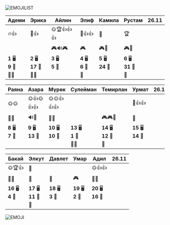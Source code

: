![EMOJILIST](EMOJILIST)

| Адеми                 | Эрика                  | Айлин                 | Элиф                  | Камила                 | Рустам                 | 26.11 |
| --------------------- | ---------------------- | --------------------- | --------------------- | ---------------------- | ---------------------- | ----- |
| 🔥👍                  | 🌈👍                   | 🌞🏆👍👍👍            | 🏅️👍👍               | 💎                     | 🏆                     |       |
|                       |                        | 🎮🔊🎮                | 🎮                    | 🎮👺                   | 🎮👺                   |       |
| **1** 🖥️<br>**9** 🏫 | **2** 🖥️<br>**17** 🏫 | **3** 🖥️<br>**5** 🏫 | **4** 🖥️<br>**6** 🏫 | **5** 🖥️<br>**24** 🏫 | **6** 🖥️<br>**31** 🏫 |       |
| 👻👻                  | 👻👻                   |                       | 👻                    |                        | 👻                     |       |

| Раяна                 | Азара                  | Мүрөк                   | Сулейман               | Темирлан                | Урмат                   | 26.11 |
| --------------------- | ---------------------- | ----------------------- | ---------------------- | ----------------------- | ----------------------- | ----- |
| 🌞🌞                  | 🌞👍🌞👍👍             | 🌞🌞👍👍👍              |                        |                         | 🏅️👍👍                 |       |
| 👺🔔                  | 🔊🔔                   | 👺🔔                    |                        | 🎮🎮🐒                  | 🐒                      |       |
| **8** 🖥️<br>**7** 🏫 | **9** 🖥️<br>**13** 🏫 | **10** 🖥️<br>**10** 🏫 | **13** 🖥️<br>**1** 🏫 | **14** 🖥️<br>**12** 🏫 | **15** 🖥️<br>**14** 🏫 |       |
|                       |                        |                         | 👻👻                   | 👻                      |                         |       |

| Бакай                  | Элкут                   | Давлет                 | Умар                   | Адил                    | 26.11 |
| ---------------------- | ----------------------- | ---------------------- | ---------------------- | ----------------------- | ----- |
| 🌞🏆👍                 | 🏅️                     |                        |                        | 🌞👍👍                  |       |
| 🔔👺                   | 🔔                      | 🐒                     | 🎮                     | 🔔🔔                    |       |
| **16** 🖥️<br>**4** 🏫 | **17** 🖥️<br>**11** 🏫 | **18** 🖥️<br>**3** 🏫 | **19** 🖥️<br>**2** 🏫 | **20** 🖥️<br>**16** 🏫 |       |
|                        | 👻                      |                        |                        |                         |       |

![EMOJI](EMOJI)
